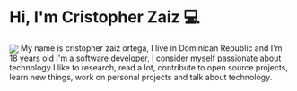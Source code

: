 
# Hi, I'm Cristopher Zaiz :computer: 
<img align="center" src="https://raw.githubusercontent.com/saadeghi/saadeghi/master/dino.gif"/>
My name is cristopher zaiz ortega, I live in Dominican Republic and I'm 18 years old I'm a software developer, I consider myself passionate about technology I like to research, read a lot, contribute to open source projects, learn new things, work on personal projects and talk about technology.
